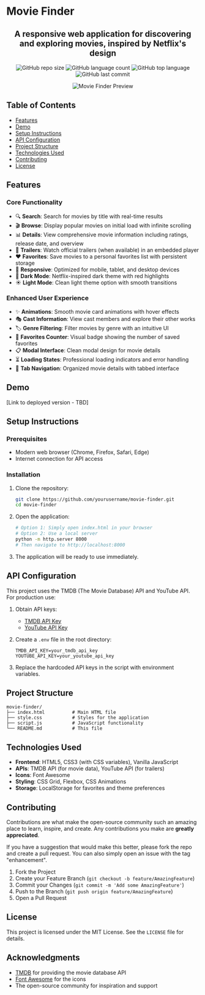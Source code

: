 # Movie Finder

<div align="center">
  <h2>A responsive web application for discovering and exploring movies, inspired by Netflix's design</h2>

  ![GitHub repo size](https://img.shields.io/github/repo-size/yourusername/movie-finder)
  ![GitHub language count](https://img.shields.io/github/languages/count/yourusername/movie-finder)
  ![GitHub top language](https://img.shields.io/github/languages/top/yourusername/movie-finder)
  ![GitHub last commit](https://img.shields.io/github/last-commit/yourusername/movie-finder)

  <img src="https://via.placeholder.com/800x400/141414/E50914?text=Movie+Finder+Preview" alt="Movie Finder Preview">
</div>

## Table of Contents

- [Features](#features)
- [Demo](#demo)
- [Setup Instructions](#setup-instructions)
- [API Configuration](#api-configuration)
- [Project Structure](#project-structure)
- [Technologies Used](#technologies-used)
- [Contributing](#contributing)
- [License](#license)

## Features

### Core Functionality
- 🔍 **Search**: Search for movies by title with real-time results
- 🎬 **Browse**: Display popular movies on initial load with infinite scrolling
- 📊 **Details**: View comprehensive movie information including ratings, release date, and overview
- 🎥 **Trailers**: Watch official trailers (when available) in an embedded player
- ❤️ **Favorites**: Save movies to a personal favorites list with persistent storage
- 📱 **Responsive**: Optimized for mobile, tablet, and desktop devices
- 🌙 **Dark Mode**: Netflix-inspired dark theme with red highlights
- ☀️ **Light Mode**: Clean light theme option with smooth transitions

### Enhanced User Experience
- ✨ **Animations**: Smooth movie card animations with hover effects
- 🎭 **Cast Information**: View cast members and explore their other works
- 🏷️ **Genre Filtering**: Filter movies by genre with an intuitive UI
- 🔢 **Favorites Counter**: Visual badge showing the number of saved favorites
- 📋 **Modal Interface**: Clean modal design for movie details
- ⏳ **Loading States**: Professional loading indicators and error handling
- 🎯 **Tab Navigation**: Organized movie details with tabbed interface

## Demo

[Link to deployed version - TBD]

## Setup Instructions

### Prerequisites
- Modern web browser (Chrome, Firefox, Safari, Edge)
- Internet connection for API access

### Installation

1. Clone the repository:
   ```bash
   git clone https://github.com/yourusername/movie-finder.git
   cd movie-finder
   ```

2. Open the application:
   ```bash
   # Option 1: Simply open index.html in your browser
   # Option 2: Use a local server
   python -m http.server 8000
   # Then navigate to http://localhost:8000
   ```

3. The application will be ready to use immediately.

## API Configuration

This project uses the TMDB (The Movie Database) API and YouTube API. For production use:

1. Obtain API keys:
   - [TMDB API Key](https://www.themoviedb.org/settings/api)
   - [YouTube API Key](https://console.developers.google.com/)

2. Create a `.env` file in the root directory:
   ```
   TMDB_API_KEY=your_tmdb_api_key
   YOUTUBE_API_KEY=your_youtube_api_key
   ```

3. Replace the hardcoded API keys in the script with environment variables.

## Project Structure

```
movie-finder/
├── index.html          # Main HTML file
├── style.css           # Styles for the application
├── script.js           # JavaScript functionality
└── README.md           # This file
```

## Technologies Used

- **Frontend**: HTML5, CSS3 (with CSS variables), Vanilla JavaScript
- **APIs**: TMDB API (for movie data), YouTube API (for trailers)
- **Icons**: Font Awesome
- **Styling**: CSS Grid, Flexbox, CSS Animations
- **Storage**: LocalStorage for favorites and theme preferences

## Contributing

Contributions are what make the open-source community such an amazing place to learn, inspire, and create. Any contributions you make are **greatly appreciated**.

If you have a suggestion that would make this better, please fork the repo and create a pull request. You can also simply open an issue with the tag "enhancement".

1. Fork the Project
2. Create your Feature Branch (`git checkout -b feature/AmazingFeature`)
3. Commit your Changes (`git commit -m 'Add some AmazingFeature'`)
4. Push to the Branch (`git push origin feature/AmazingFeature`)
5. Open a Pull Request

## License

This project is licensed under the MIT License. See the `LICENSE` file for details.

## Acknowledgments

- [TMDB](https://www.themoviedb.org/) for providing the movie database API
- [Font Awesome](https://fontawesome.com/) for the icons
- The open-source community for inspiration and support
